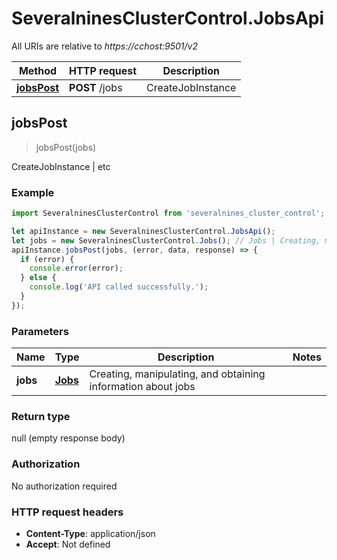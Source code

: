 # SeveralninesClusterControl.JobsApi

All URIs are relative to *https://cchost:9501/v2*

Method | HTTP request | Description
------------- | ------------- | -------------
[**jobsPost**](JobsApi.md#jobsPost) | **POST** /jobs | CreateJobInstance | etc



## jobsPost

> jobsPost(jobs)

CreateJobInstance | etc

### Example

```javascript
import SeveralninesClusterControl from 'severalnines_cluster_control';

let apiInstance = new SeveralninesClusterControl.JobsApi();
let jobs = new SeveralninesClusterControl.Jobs(); // Jobs | Creating, manipulating, and obtaining information about jobs
apiInstance.jobsPost(jobs, (error, data, response) => {
  if (error) {
    console.error(error);
  } else {
    console.log('API called successfully.');
  }
});
```

### Parameters


Name | Type | Description  | Notes
------------- | ------------- | ------------- | -------------
 **jobs** | [**Jobs**](Jobs.md)| Creating, manipulating, and obtaining information about jobs | 

### Return type

null (empty response body)

### Authorization

No authorization required

### HTTP request headers

- **Content-Type**: application/json
- **Accept**: Not defined

